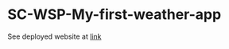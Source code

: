 # SC-WSP-My-first-weather-app


See deployed website at [link](https://01-my-first-weather-app.netlify.app/)
